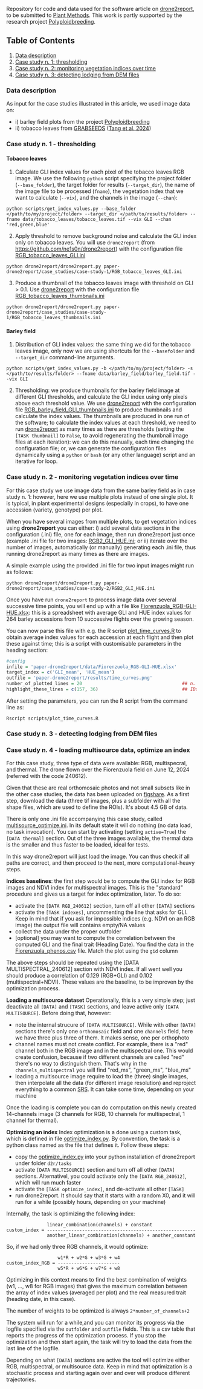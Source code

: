 Repository for code and data used for the software article on [drone2report](https://github.com/ne1s0n/drone2report), to be submitted to [Plant Methods](https://plantmethods.biomedcentral.com/).
This work is partly supported by the research project [Polyploidbreeding](https://polyploidbreeding.ibba.cnr.it/).

## Table of Contents

 1. [Data description](#Data-description)
 2. [Case study n. 1: thresholding](#case-study-n-1---thresholding)
 3. [Case study n. 2: monitoring vegetation indices over time](#case-study-n-2---monitoring-vegetation-indices-over-time)
 4. [Case study n. 3: detecting lodging from DEM files](#case-study-n-3---detecting-lodging-from-DEM-files)

### Data description

As input for the case studies illustrated in this article, we used image data on: 

- i) barley field plots from the project [Polyploidbreeding](https://polyploidbreeding.ibba.cnr.it/)
- ii) tobacco leaves from [GRABSEEDS](https://github.com/tanghaibao/jcvi/wiki/GRABSEEDS) ([Tang et al. 2024](https://plantmethods.biomedcentral.com/articles/10.1186/s13007-024-01268-2))

### Case study n. 1 - thresholding

#### Tobacco leaves

1. Calculate GLI index values for each pixel of the tobacco leaves RGB image. We use the following `python` script specifying the project folder (`--base_folder`), the target folder for results (`--target_dir`), the name of the image file to be processed (`fname`), the vegetation index that we want to calculate (`--vix`), and the channels in the image (`--chan`): 


`python scripts/get_index_values.py --base_folder </path/to/my/project/folder> --target_dir </path/to/results/folder> --fname data/tobacco_leaves/tobacco_leaves.tif --vix GLI --chan 'red,green,blue'`

2. Apply threshold to remove background noise and calculate the GLI index only on tobacco leaves. You will use `drone2report` (from https://github.com/ne1s0n/drone2report) with the configuration file [RGB_tobacco_leaves_GLI.ini](case_studies/case-study-1/RGB_tobacco_leaves_GLI.ini) 

`python drone2report/drone2report.py paper-drone2report/case_studies/case-study-1/RGB_tobacco_leaves_GLI.ini`

3. Produce a thumbnail of the tobacco leaves image with threshold on GLI > 0.1. Use [drone2report](https://github.com/ne1s0n/drone2report) with the configuration file [RGB_tobacco_leaves_thumbnails.ini](case_studies/case-study-1/RGB_tobacco_leaves_thumbnails.ini) 

`python drone2report/drone2report.py paper-drone2report/case_studies/case-study-1/RGB_tobacco_leaves_thumbnails.ini`

#### Barley field

1. Distribution of GLI index values: the same thing we did for the tobacco leaves image, only now we are using shortcuts for the `--basefolder` and `--target_dir` command-line arguments.
   
`python scripts/get_index_values.py -b </path/to/my/project/folder> -s </path/to/results/folder> --fname data/barley_field/barley_field.tif --vix GLI`

2. Thresholding: we produce thumbnails for the barley field image at different GLI thresholds, and calculate the GLI index using only pixels above each threshold value. We use [drone2report](https://github.com/ne1s0n/drone2report) with the configuration file [RGB_barley_field_GLI_thumbnails.ini](case_studies/case-study-1/RGB_barley_field_GLI_thumbnails.ini) to produce thumbnails and calculate the index values. The thumbnails are produced in one run of the software; to calculate the index values at each threshold, we need to run [drone2report](https://github.com/ne1s0n/drone2report) as many times as there are thresholds (setting the `[TASK thumbnail]` to `False`, to avoid regenerating the thumbnail image files at each iteration): we can do this manually, each time changing the configuration file; or, we can generate the configuration files dynamically using a `python` or `bash` (or any other language) script and an iterative for loop. 

### Case study n. 2 - monitoring vegetation indices over time

For this case study we use image data from the same barley field as in case study n. 1: however, here we use multiple plots instead of one single plot.
It is typical, in plant experimental designs (especially in crops), to have one accession (variety, genotype) per plot.

When you have several images from multiple plots, to get vegetation indices using **drone2report** you can either: 
i) add several data sections in the configuration (.ini) file, one for each image, then run drone2report just once (example .ini file for two images: [RGB2_GLI_HUE.ini](case_studies/case-study-2/RGB2_GLI_HUE.ini); 
or ii) iterate over the number of images, automatically (or manually) generating each .ini file, thus running drone2report as many times as there are images.

A simple example using the provided .ini file for two input images might run as follows:

`python drone2report/drone2report.py paper-drone2report/case_studies/case-study-2/RGB2_GLI_HUE.ini`

Once you have run `drone2report` to process image data over several successive time points, you will end up with a file like [Fiorenzuola_RGB-GLI-HUE.xlsx](data/Fiorenzuola_RGB-GLI-HUE.xlsx): this is a spreadsheet with average GLI and HUE index values for 264 barley accessions from 10 successive flights over the growing season.

You can now parse this file with e.g. the R script [plot_time_curves.R](scripts/plot_time_curves.R) to obtain average index values for each accession at each flight and then plot these against time; this is a script with customisable parameters in the heading section:

```r
#config
infile = 'paper-drone2report/data/Fiorenzuola_RGB-GLI-HUE.xlsx'
target_index = c('GLI_mean', 'HUE_mean')
outfile = 'paper-drone2report/results/time_curves.png'
number_of_plotted_lines = 20                                     ## n. of lines to draw
highlight_these_lines = c(157, 36)                               ## IDs of lines to highlight
```

After setting the parameters, you can run the R script from the command line as:

`Rscript scripts/plot_time_curves.R`

### Case study n. 3 - detecting lodging from DEM files


### Case study n. 4 - loading multisource data, optimize an index

For this case study, three type of data were available: RGB, multispecral,
and thermal. The drone flown over the Fiorenzuola field on June 12, 2024
(referred with the code 240612).

Given that these are real orthomosaic photos and not small subsets like in
the other case studies, the data has been uploaded on [figshare](https://doi.org/10.6084/m9.figshare.30327727.v1).
As a first step, download the data (three tif images, plus a subfolder with all
the shape files, which are used to define the ROIs). It's about 4.5 GB of data.

There is only one .ini file accompanying this case study, called
[multisource_optimize.ini](case-study-4_multisource_optimize_index/multisource_optimize.ini).
In its default state it will do nothing (no data load, no task invocation).
You can start by activating (setting `active=True`) the `[DATA thermal]`
section. Out of the three images available, the thermal data is the smaller and thus faster to be loaded, ideal for tests.

In this way drone2report will just load the image. You can thus check if all paths are correct, and then proceed to the next, more computational-heavy steps.

**Indices baselines**: the first step would be to compute the GLI index for RGB images and NDVI index for multispectral images. This is the "standard" procedure and gives us a target for index optimization, later. To do so:

- activate the `[DATA RGB_240612]` section, turn off all other `[DATA]` sections
- activate the `[TASK indexes]`, uncommenting the line that asks for GLI. Keep in mind that if you ask for impossible indices (e.g. NDVI on an RGB image) the output file will contains empty/NA values
- collect the data under the proper outfolder
- [optional] you may want to compute the correlation between the computed GLI and the final trait (Heading Date). You find the data in the [Fiorenzuola_phenos.csv](case-study-4_multisource_optimize_index/Fiorenzuola_phenos.csv) file. Match the plot using the `gid` column

The above steps should be repeated using the [DATA MULTISPECTRAL_240612] section with NDVI index. If all went well you should produce a correlation of 0.129 (RGB+GLI) and 0.102 (multispectral+NDVI). These values are the baseline, to be improven by the optimization process.

**Loading a multisource dataset** Operationally, this is a very simple step; just deactivate all `[DATA]` and `[TASK]` sections, and leave active only `[DATA MULTISOURCE]`. Before doing that, however:

- note the internal strucure of `[DATA MULTISOURCE]`. While with other `[DATA]` sections there's only one `orthomosaic` field and one `channels` field, here we have three plus three of them. It makes sense, one per orthophoto
- channel names must not create conflict. For example, there is a "red" channel both in the RGB image and in the multispectral one. This would create confusion, because if two different channels are called "red" there's no way to distinguish them. That's why in the `channels_multispectral` you will find "red_ms", "green_ms", "blue_ms"
- loading a multisource image require to load the (three) single images, then interpolate all the data (for different image resolution) and reproject everything to a common [SRS](https://en.wikipedia.org/wiki/Spatial_reference_system). It can take some time, depending on your machine

Once the loading is complete you can do computation on this newly created 14-channels image (3 channels for RGB, 10 channels for multispectral, 1 channel for thermal).

**Optimizing an index** Index optimization is a done using a custom task, which is defined in file [optimize_index.py](case-study-4_multisource_optimize_index/optimize_index.py). By convention, the task is a python class named as the file that defines it. Follow these steps:

- copy the [optimize_index.py](case-study-4_multisource_optimize_index/optimize_index.py) into your python installation of drone2report under folder `d2r/tasks`
- activate `[DATA MULTISOURCE]` section and turn off all other `[DATA]` sections. Alternativel, you could activate only the `[DATA RGB_240612]`, which will run much faster
- activate the `[TASK optimize_index]`, and de-activate all other `[TASK]`
- run drone2report. It should say that it starts with a random X0, and it will run for a while (possibly hours, depending on your machine)

Internally, the task is optimizing the following index:

```
		       linear_combination(channels) + constant
custom_index = -------------------------------------------------------
		       another_linear_combination(channels) + another_constant

```

So, if we had only three RGB channels, it would optimize:

```
		           w1*R + w2*G + w3*G + w4
custom_index_RGB = -----------------------
		           w5*R + w6*G + w7*G + w8

```

Optimizing in this context means to find the best combination of weights (w1, ..., w8 for RGB images) that gives the maximum correlation between the array of index values (averaged per plot) and the real measured trait (heading date, in this case).

The number of weights to be optimized is always `2*number_of_channels+2`

The system will run for a while,and you can monitor its progress via the logfile specified via the `outfolder` and `outfile` fields. This is a csv table that reports the progress of the optimization process. If you stop the optimization and then start again, the task will try to load the data from the last line of the logfile.

Depending on what `[DATA]` sections are active the tool will optimize either RGB, multispectral, or multisource data. Keep in mind that optimization is a stochastic process and starting again over and over will produce different trajectories.










